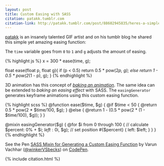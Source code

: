 ```yaml
---
layout: post
title: Custom Easing with SASS
citation: patakk.tumblr.com
citation-link: http://patakk.tumblr.com/post/88602945835/heres-a-simple-function-you-can-use-for-easing
---
```


[patakk](http://patakk.tumblr.com/) is an insanely talented GIF artist and on his tumblr blog he shared this simple yet amazing easing function:

The `time` variable goes from `0` to `1` and `g` adjusts the amount of easing.

{% highlight js %}
x = 300 * ease(time, g);

float ease(float p, float g){
  if (p < 0.5)
    return 0.5 * pow(2*p, g);
  else
    return 1 - 0.5 * pow(2*(1 - p), g);
}
{% endhighlight %}

3D animation has this concept of *[baking an animation](http://softimage.wiki.softimage.com/xsidocs/ani_proc_PlottingAnimation.htm)*. The same idea can be extended to *baking an easing effect* with SASS. The `easingGenerator` generates keyframe animations using this custom easing function.

{% highlight scss %}
@function ease($time, $g) {
  @if $time < 50 {
    @return 0.5 * pow(2 * $time/100, $g);
  } @else {
    @return 1 - (0.5 * pow(2 * (1 - $time/100), $g));
  }
}

@mixin easingGenerator($g) {
  @for $i from 0 through 100 {
    // calculate
    $percent: 0% + $i;
    $left: 0% + 100 * ease($i, $g);
    // set position
    #{$percent} { left: $left; }
  }
}
{% endhighlight %}

<p data-height="500" data-theme-id="7569" data-slug-hash="Cihkr" data-default-tab="result" class='codepen'>See the Pen <a href='http://codepen.io/winkerVSbecks/pen/Cihkr/'>SASS Mixin for Generating a Custom Easing Function</a> by Varun Vachhar (<a href='http://codepen.io/winkerVSbecks'>@winkerVSbecks</a>) on <a href='http://codepen.io'>CodePen</a>.</p>
<script async src="//codepen.io/assets/embed/ei.js"></script>

{% include citation.html %}